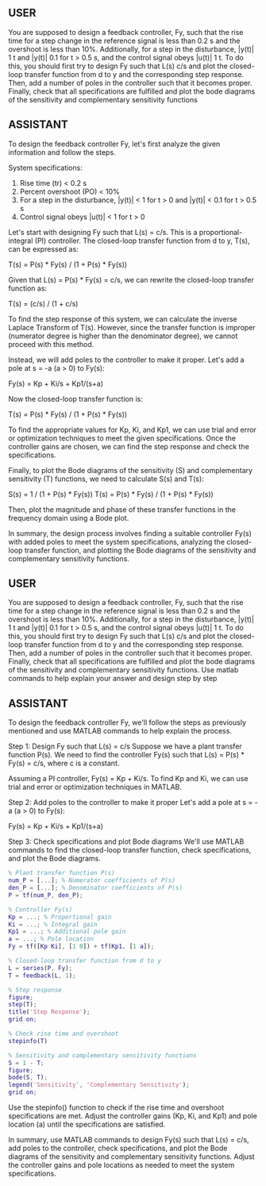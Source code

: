 ## USER
You are supposed to design a feedback controller, Fy, such that the rise time for a step change in the reference signal is less than 0.2 s and the overshoot is less than 10%. Additionally, for a step in the disturbance, |y(t)| 1 t and |y(t)| 0.1 for t > 0.5 s, and the control signal obeys |u(t)| 1 t. To do this, you should first try to design Fy such that L(s) c/s and plot the closed-loop transfer function from d to y and the corresponding step response. Then, add a number of poles in the controller such that it becomes proper. Finally, check that all specifications are fulfilled and plot the bode diagrams of the sensitivity and complementary sensitivity functions

## ASSISTANT
To design the feedback controller Fy, let's first analyze the given information and follow the steps.

System specifications:
1. Rise time (tr) < 0.2 s
2. Percent overshoot (PO) < 10%
3. For a step in the disturbance, |y(t)| < 1 for t > 0 and |y(t)| < 0.1 for t > 0.5 s
4. Control signal obeys |u(t)| < 1 for t > 0

Let's start with designing Fy such that L(s) = c/s. This is a proportional-integral (PI) controller. The closed-loop transfer function from d to y, T(s), can be expressed as:

T(s) = P(s) * Fy(s) / (1 + P(s) * Fy(s))

Given that L(s) = P(s) * Fy(s) = c/s, we can rewrite the closed-loop transfer function as:

T(s) = (c/s) / (1 + c/s)

To find the step response of this system, we can calculate the inverse Laplace Transform of T(s). However, since the transfer function is improper (numerator degree is higher than the denominator degree), we cannot proceed with this method.

Instead, we will add poles to the controller to make it proper. Let's add a pole at s = -a (a > 0) to Fy(s):

Fy(s) = Kp + Ki/s + Kp1/(s+a)

Now the closed-loop transfer function is:

T(s) = P(s) * Fy(s) / (1 + P(s) * Fy(s))

To find the appropriate values for Kp, Ki, and Kp1, we can use trial and error or optimization techniques to meet the given specifications. Once the controller gains are chosen, we can find the step response and check the specifications.

Finally, to plot the Bode diagrams of the sensitivity (S) and complementary sensitivity (T) functions, we need to calculate S(s) and T(s):

S(s) = 1 / (1 + P(s) * Fy(s))
T(s) = P(s) * Fy(s) / (1 + P(s) * Fy(s))

Then, plot the magnitude and phase of these transfer functions in the frequency domain using a Bode plot.

In summary, the design process involves finding a suitable controller Fy(s) with added poles to meet the system specifications, analyzing the closed-loop transfer function, and plotting the Bode diagrams of the sensitivity and complementary sensitivity functions.

## USER
You are supposed to design a feedback controller, Fy, such that the rise time for a step change in the reference signal is less than 0.2 s and the overshoot is less than 10%. Additionally, for a step in the disturbance, |y(t)| 1 t and |y(t)| 0.1 for t > 0.5 s, and the control signal obeys |u(t)| 1 t. To do this, you should first try to design Fy such that L(s) c/s and plot the closed-loop transfer function from d to y and the corresponding step response. Then, add a number of poles in the controller such that it becomes proper. Finally, check that all specifications are fulfilled and plot the bode diagrams of the sensitivity and complementary sensitivity functions. Use matlab commands to help explain your answer and design step by step

## ASSISTANT
To design the feedback controller Fy, we'll follow the steps as previously mentioned and use MATLAB commands to help explain the process.

Step 1: Design Fy such that L(s) = c/s
Suppose we have a plant transfer function P(s). We need to find the controller Fy(s) such that L(s) = P(s) * Fy(s) = c/s, where c is a constant.

Assuming a PI controller, Fy(s) = Kp + Ki/s. To find Kp and Ki, we can use trial and error or optimization techniques in MATLAB.

Step 2: Add poles to the controller to make it proper
Let's add a pole at s = -a (a > 0) to Fy(s):

Fy(s) = Kp + Ki/s + Kp1/(s+a)

Step 3: Check specifications and plot Bode diagrams
We'll use MATLAB commands to find the closed-loop transfer function, check specifications, and plot the Bode diagrams.

```MATLAB
% Plant transfer function P(s)
num_P = [...]; % Numerator coefficients of P(s)
den_P = [...]; % Denominator coefficients of P(s)
P = tf(num_P, den_P);

% Controller Fy(s)
Kp = ...; % Proportional gain
Ki = ...; % Integral gain
Kp1 = ...; % Additional pole gain
a = ...; % Pole location
Fy = tf([Kp Ki], [1 0]) + tf(Kp1, [1 a]);

% Closed-loop transfer function from d to y
L = series(P, Fy);
T = feedback(L, 1);

% Step response
figure;
step(T);
title('Step Response');
grid on;

% Check rise time and overshoot
stepinfo(T)

% Sensitivity and complementary sensitivity functions
S = 1 - T;
figure;
bode(S, T);
legend('Sensitivity', 'Complementary Sensitivity');
grid on;
```

Use the stepinfo() function to check if the rise time and overshoot specifications are met. Adjust the controller gains (Kp, Ki, and Kp1) and pole location (a) until the specifications are satisfied.

In summary, use MATLAB commands to design Fy(s) such that L(s) = c/s, add poles to the controller, check specifications, and plot the Bode diagrams of the sensitivity and complementary sensitivity functions. Adjust the controller gains and pole locations as needed to meet the system specifications.